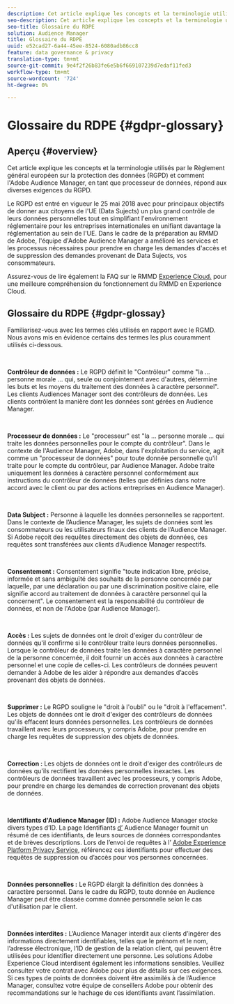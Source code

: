 ```yaml
---
description: Cet article explique les concepts et la terminologie utilisés par le Règlement général européen sur la protection des données (RGPD) et comment l'Adobe Audience Manager, en tant que processeur de données, répond aux diverses exigences du RGPD.
seo-description: Cet article explique les concepts et la terminologie utilisés par le Règlement général européen sur la protection des données (RGPD) et comment l'Adobe Audience Manager, en tant que processeur de données, répond aux diverses exigences du RGPD.
seo-title: Glossaire du RDPE
solution: Audience Manager
title: Glossaire du RDPE
uuid: e52cad27-6a44-45ee-8524-6080adb86cc8
feature: data governance & privacy
translation-type: tm+mt
source-git-commit: 9e4f2f26b83fe6e5b6f669107239d7edaf11fed3
workflow-type: tm+mt
source-wordcount: '724'
ht-degree: 0%

---
```



# Glossaire du RDPE {#gdpr-glossary}

## Aperçu {#overview}

Cet article explique les concepts et la terminologie utilisés par le Règlement général européen sur la protection des données (RGPD) et comment l&#39;Adobe Audience Manager, en tant que processeur de données, répond aux diverses exigences du RGPD.

Le RGPD est entré en vigueur le 25 mai 2018 avec pour principaux objectifs de donner aux citoyens de l&#39;UE (Data Sujects) un plus grand contrôle de leurs données personnelles tout en simplifiant l&#39;environnement réglementaire pour les entreprises internationales en unifiant davantage la réglementation au sein de l&#39;UE. Dans le cadre de la préparation au RMMD de Adobe, l&#39;équipe d&#39;Adobe Audience Manager a amélioré les services et les processus nécessaires pour prendre en charge les demandes d&#39;accès et de suppression des demandes provenant de Data Sujects, vos consommateurs.

Assurez-vous de lire également la FAQ sur le RMMD [Experience Cloud.](https://www.adobe.io/apis/cloudplatform/gdpr/docs/alldocs.html#!api-specification/markdown/narrative/gdpr/gdpr-faq.md) pour une meilleure compréhension du fonctionnement du RMMD en Experience Cloud.

## Glossaire du RDPE {#gdpr-glossay}

Familiarisez-vous avec les termes clés utilisés en rapport avec le RGMD. Nous avons mis en évidence certains des termes les plus couramment utilisés ci-dessous.

 

**Contrôleur de données :** Le RGPD définit le &quot;Contrôleur&quot; comme &quot;la ... personne morale ... qui, seule ou conjointement avec d&#39;autres, détermine les buts et les moyens du traitement des données à caractère personnel&quot;. Les clients Audiences Manager sont des contrôleurs de données. Les clients contrôlent la manière dont les données sont gérées en Audience Manager.

 

**Processeur de données :** Le &quot;processeur&quot; est &quot;la ... personne morale ... qui traite les données personnelles pour le compte du contrôleur&quot;. Dans le contexte de l&#39;Audience Manager, Adobe, dans l&#39;exploitation du service, agit comme un &quot;processeur de données&quot; pour toute donnée personnelle qu&#39;il traite pour le compte du contrôleur, par Audience Manager. Adobe traite uniquement les données à caractère personnel conformément aux instructions du contrôleur de données (telles que définies dans notre accord avec le client ou par des actions entreprises en Audience Manager).

 

**Data Subject :** Personne à laquelle les données personnelles se rapportent. Dans le contexte de l’Audience Manager, les sujets de données sont les consommateurs ou les utilisateurs finaux des clients de l’Audience Manager. Si Adobe reçoit des requêtes directement des objets de données, ces requêtes sont transférées aux clients d’Audience Manager respectifs.

 

**Consentement :** Consentement signifie &quot;toute indication libre, précise, informée et sans ambiguïté des souhaits de la personne concernée par laquelle, par une déclaration ou par une discrimination positive claire, elle signifie accord au traitement de données à caractère personnel qui la concernent&quot;. Le consentement est la responsabilité du contrôleur de données, et non de l&#39;Adobe (par Audience Manager).

 

**Accès :** Les sujets de données ont le droit d&#39;exiger du contrôleur de données qu&#39;il confirme si le contrôleur traite leurs données personnelles. Lorsque le contrôleur de données traite les données à caractère personnel de la personne concernée, il doit fournir un accès aux données à caractère personnel et une copie de celles-ci. Les contrôleurs de données peuvent demander à Adobe de les aider à répondre aux demandes d’accès provenant des objets de données.

 

**Supprimer :** Le RGPD souligne le &quot;droit à l&#39;oubli&quot; ou le &quot;droit à l&#39;effacement&quot;. Les objets de données ont le droit d&#39;exiger des contrôleurs de données qu&#39;ils effacent leurs données personnelles. Les contrôleurs de données travaillent avec leurs processeurs, y compris Adobe, pour prendre en charge les requêtes de suppression des objets de données.

 

**Correction :** Les objets de données ont le droit d&#39;exiger des contrôleurs de données qu&#39;ils rectifient les données personnelles inexactes. Les contrôleurs de données travaillent avec les processeurs, y compris Adobe, pour prendre en charge les demandes de correction provenant des objets de données.

 

**Identifiants d&#39;Audience Manager (ID) :** Adobe Audience Manager stocke divers types d’ID. La page Identifiants [d’](data-privacy-ids.md) Audience Manager fournit un résumé de ces identifiants, de leurs sources de données correspondantes et de brèves descriptions. Lors de l’envoi de requêtes à l’ [Adobe Experience Platform Privacy Service](https://www.adobe.io/apis/experienceplatform/home/services/privacy-service.html), référencez ces identifiants pour effectuer des requêtes de suppression ou d’accès pour vos personnes concernées.

 

**Données personnelles :** Le RGPD élargit la définition des données à caractère personnel. Dans le cadre du RGPD, toute donnée en Audience Manager peut être classée comme donnée personnelle selon le cas d&#39;utilisation par le client.

 

**Données interdites :** L’Audience Manager interdit aux clients d’ingérer des informations directement identifiables, telles que le prénom et le nom, l’adresse électronique, l’ID de gestion de la relation client, qui peuvent être utilisées pour identifier directement une personne. Les solutions Adobe Experience Cloud interdisent également les informations sensibles. Veuillez consulter votre contrat avec Adobe pour plus de détails sur ces exigences. Si ces types de points de données doivent être assimilés à de l’Audience Manager, consultez votre équipe de conseillers Adobe pour obtenir des recommandations sur le hachage de ces identifiants avant l’assimilation.
